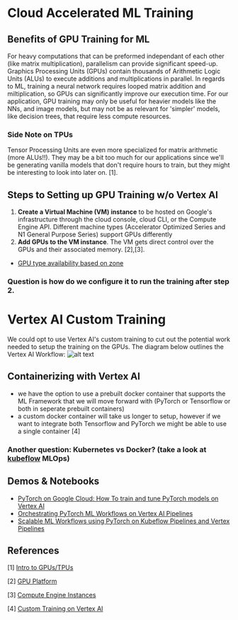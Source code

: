# Cloud Accelerated ML Training

## Benefits of GPU Training for ML

For heavy computations that can be preformed independant of each other (like matrix multiplication), parallelism can provide significant speed-up. Graphics Processing Units (GPUs) contain thousands of Arithmetic Logic Units (ALUs) to execute additions and multiplications in parallel. In regards to ML, training a neural network requires looped matrix addition and miltiplication, so GPUs can significantly improve our execution time. For our application, GPU training may only be useful for heavier models like the NNs, and image models, but may not be as relevant for 'simpler' models, like decision trees, that require less compute resources. 

### Side Note on TPUs
Tensor Processing Units are even more specialized for matrix arithmetic (more ALUs!!). They may be a bit too much for our applications since we'll be generating vanilla models that don't require hours to train, but they might be interesting to look into later on.  [1].

## Steps to Setting up GPU Training w/o Vertex AI

1. **Create a Virtual Machine (VM) instance** to be hosted on Google's infrastructure through the cloud console, cloud CLI, or the Compute Engine API. Different machine types (Accelerator Optimized Series and N1 General Purpose Series) support GPUs differently 
2. **Add GPUs to the VM instance**. The VM gets direct control over the GPUs and their associated memory. [2],[3].

- [GPU type availability based on zone](https://cloud.google.com/compute/docs/gpus/gpu-regions-zones)

### Question is how do we configure it to run the training after step 2.


# Vertex AI Custom Training 
We could opt to use Vertex AI's custom training to cut out the potential work needed to setup the training on the GPUs. The diagram below outlines the Vertex AI Workflow:
![alt text](https://cloud.google.com/static/vertex-ai/docs/training/images/custom-training-workflow.svg)

## Containerizing with Vertex AI 
- we have the option to use a prebuilt docker container that supports the ML Framework that we will move forward with (PyTorch or Tensorflow or both in seperate prebuilt containers)
- a custom docker container will take us longer to setup, however if we want to integrate both Tensorflow and PyTorch we might be able to use a single container [4]
### Another question: Kubernetes vs Docker? (take a look at [kubeflow](https://github.com/kubeflow/kubeflow) MLOps)

## Demos & Notebooks 
- [PyTorch on Google Cloud: How To train and tune PyTorch models on Vertex AI](https://cloud.google.com/blog/topics/developers-practitioners/pytorch-google-cloud-how-train-and-tune-pytorch-models-vertex-ai)
- [Orchestrating PyTorch ML Workflows on Vertex AI Pipelines](https://cloud.google.com/blog/topics/developers-practitioners/orchestrating-pytorch-ml-workflows-vertex-ai-pipelines)
- [Scalable ML Workflows using PyTorch on Kubeflow Pipelines and Vertex Pipelines](https://cloud.google.com/blog/topics/developers-practitioners/scalable-ml-workflows-using-pytorch-kubeflow-pipelines-and-vertex-pipelines)
## References 

[1] [Intro to GPUs/TPUs](https://cloud.google.com/tpu/docs/intro-to-tpu
)

[2] [GPU Platform](https://cloud.google.com/compute/docs/gpus)

[3] [Compute Engine Instances](https://cloud.google.com/compute/docs/instances)

[4] [Custom Training on Vertex AI](https://cloud.google.com/vertex-ai/docs/training/overview)

